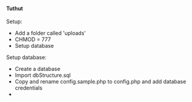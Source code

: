 #### Tuthut
Setup:

- Add a folder called 'uploads'
- CHMOD = 777
- Setup database

Setup database:
- Create a database
- Import dbStructure.sql
- Copy and rename config.sample.php to config.php and add database credentials
- 